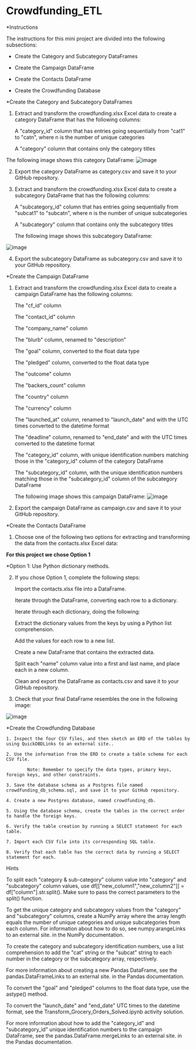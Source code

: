 # Crowdfunding_ETL

*Instructions

The instructions for this mini project are divided into the following subsections:

- Create the Category and Subcategory DataFrames

- Create the Campaign DataFrame

- Create the Contacts DataFrame

- Create the Crowdfunding Database

*Create the Category and Subcategory DataFrames

1. Extract and transform the crowdfunding.xlsx Excel data to create a category DataFrame that has the following columns:

    A "category_id" column that has entries going sequentially from "cat1" to "catn", where n is the number of unique categories

    A "category" column that contains only the category titles

The following image shows this category DataFrame:
![image](https://github.com/GabrelleaNorman/Crowdfunding_ETL/assets/130908954/9a96512b-7d6f-440e-a273-1201bf844a0b)




2. Export the category DataFrame as category.csv and save it to your GitHub repository.

3. Extract and transform the crowdfunding.xlsx Excel data to create a subcategory DataFrame that has the following columns:

    A "subcategory_id" column that has entries going sequentially from "subcat1" to "subcatn", where n is the number of unique subcategories

    A "subcategory" column that contains only the subcategory titles

    The following image shows this subcategory DataFrame:

![image](https://github.com/GabrelleaNorman/Crowdfunding_ETL/assets/130908954/bd250227-274f-4512-87cd-3d36e49f75be)


4. Export the subcategory DataFrame as subcategory.csv and save it to your GitHub repository.

*Create the Campaign DataFrame

1. Extract and transform the crowdfunding.xlsx Excel data to create a campaign DataFrame has the following columns:

    The "cf_id" column

    The "contact_id" column

    The "company_name" column

    The "blurb" column, renamed to "description"

    The "goal" column, converted to the float data type

    The "pledged" column, converted to the float data type

    The "outcome" column

    The "backers_count" column

    The "country" column

    The "currency" column

    The "launched_at" column, renamed to "launch_date" and with the UTC times converted to the datetime format

    The "deadline" column, renamed to "end_date" and with the UTC times converted to the datetime format

    The "category_id" column, with unique identification numbers matching those in the "category_id" column of the category DataFrame

    The "subcategory_id" column, with the unique identification numbers matching those in the "subcategory_id" column of the subcategory DataFrame

    The following image shows this campaign DataFrame:
   ![image](https://github.com/GabrelleaNorman/Crowdfunding_ETL/assets/130908954/4a4309fd-99b8-4521-aaf9-ae01b23d6122)




2. Export the campaign DataFrame as campaign.csv and save it to your GitHub repository.

*Create the Contacts DataFrame

1. Choose one of the following two options for extracting and transforming the data from the contacts.xlsx Excel data:

**For this project we chose Option 1**


*Option 1: Use Python dictionary methods.



2. If you chose Option 1, complete the following steps:

    Import the contacts.xlsx file into a DataFrame.

    Iterate through the DataFrame, converting each row to a dictionary.

    Iterate through each dictionary, doing the following:

    Extract the dictionary values from the keys by using a Python list comprehension.

    Add the values for each row to a new list.

    Create a new DataFrame that contains the extracted data.

    Split each "name" column value into a first and last name, and place each in a new column.

    Clean and export the DataFrame as contacts.csv and save it to your GitHub repository.



3. Check that your final DataFrame resembles the one in the following image:

![image](https://github.com/GabrelleaNorman/Crowdfunding_ETL/assets/130908954/3cdcd5ea-7342-4635-8333-1bbea272c191)


*Create the Crowdfunding Database

    1. Inspect the four CSV files, and then sketch an ERD of the tables by using QuickDBDLinks to an external site..

    2. Use the information from the ERD to create a table schema for each CSV file.

            Note: Remember to specify the data types, primary keys, foreign keys, and other constraints.

    3. Save the database schema as a Postgres file named crowdfunding_db_schema.sql, and save it to your GitHub repository.

    4. Create a new Postgres database, named crowdfunding_db.

    5. Using the database schema, create the tables in the correct order to handle the foreign keys.

    6. Verify the table creation by running a SELECT statement for each table.

    7. Import each CSV file into its corresponding SQL table.

    8. Verify that each table has the correct data by running a SELECT statement for each.

Hints

To split each "category & sub-category" column value into "category" and "subcategory" column values, use df[["new_column1","new_column2"]] = df["column"].str.split(). Make sure to pass the correct parameters to the split() function.

To get the unique category and subcategory values from the "category" and "subcategory" columns, create a NumPy array where the array length equals the number of unique categories and unique subcategories from each column. For information about how to do so, see numpy.arangeLinks to an external site. in the NumPy documentation.

To create the category and subcategory identification numbers, use a list comprehension to add the "cat" string or the "subcat" string to each number in the category or the subcategory array, respectively.

For more information about creating a new Pandas DataFrame, see the pandas.DataFrameLinks to an external site. in the Pandas documentation.

To convert the "goal" and "pledged" columns to the float data type, use the astype() method.

To convert the "launch_date" and "end_date" UTC times to the datetime format, see the Transform_Grocery_Orders_Solved.ipynb activity solution.

For more information about how to add the "category_id" and "subcategory_id" unique identification numbers to the campaign DataFrame, see the pandas.DataFrame.mergeLinks to an external site. in the Pandas documentation.

